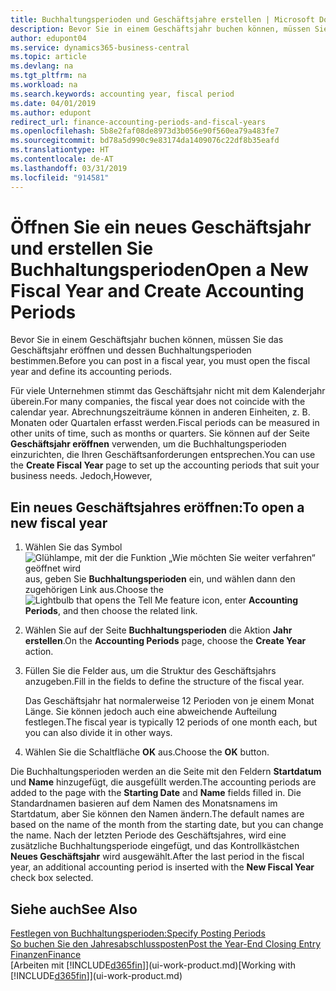 ```yaml
---
title: Buchhaltungsperioden und Geschäftsjahre erstellen | Microsoft Docs
description: Bevor Sie in einem Geschäftsjahr buchen können, müssen Sie das Geschäftsjahr eröffnen und dessen Buchhaltungsperioden bestimmen.
author: edupont04
ms.service: dynamics365-business-central
ms.topic: article
ms.devlang: na
ms.tgt_pltfrm: na
ms.workload: na
ms.search.keywords: accounting year, fiscal period
ms.date: 04/01/2019
ms.author: edupont
redirect_url: finance-accounting-periods-and-fiscal-years
ms.openlocfilehash: 5b8e2faf08de8973d3b056e90f560ea79a483fe7
ms.sourcegitcommit: bd78a5d990c9e83174da1409076c22df8b35eafd
ms.translationtype: HT
ms.contentlocale: de-AT
ms.lasthandoff: 03/31/2019
ms.locfileid: "914581"
---
```

# <a name="open-a-new-fiscal-year-and-create-accounting-periods"></a><span data-ttu-id="aef3b-103">Öffnen Sie ein neues Geschäftsjahr und erstellen Sie Buchhaltungsperioden</span><span class="sxs-lookup"><span data-stu-id="aef3b-103">Open a New Fiscal Year and Create Accounting Periods</span></span>
<span data-ttu-id="aef3b-104">Bevor Sie in einem Geschäftsjahr buchen können, müssen Sie das Geschäftsjahr eröffnen und dessen Buchhaltungsperioden bestimmen.</span><span class="sxs-lookup"><span data-stu-id="aef3b-104">Before you can post in a fiscal year, you must open the fiscal year and define its accounting periods.</span></span>  

<span data-ttu-id="aef3b-105">Für viele Unternehmen stimmt das Geschäftsjahr nicht mit dem Kalenderjahr überein.</span><span class="sxs-lookup"><span data-stu-id="aef3b-105">For many companies, the fiscal year does not coincide with the calendar year.</span></span> <span data-ttu-id="aef3b-106">Abrechnungszeiträume können in anderen Einheiten, z. B. Monaten oder Quartalen erfasst werden.</span><span class="sxs-lookup"><span data-stu-id="aef3b-106">Fiscal periods can be measured in other units of time, such as months or quarters.</span></span> <span data-ttu-id="aef3b-107">Sie können auf der Seite **Geschäftsjahr eröffnen** verwenden, um die Buchhaltungsperioden einzurichten, die Ihren Geschäftsanforderungen entsprechen.</span><span class="sxs-lookup"><span data-stu-id="aef3b-107">You can use the **Create Fiscal Year** page to set up the accounting periods that suit your business needs.</span></span> <span data-ttu-id="aef3b-108">Jedoch,</span><span class="sxs-lookup"><span data-stu-id="aef3b-108">However,</span></span>   

## <a name="to-open-a-new-fiscal-year"></a><span data-ttu-id="aef3b-109">Ein neues Geschäftsjahres eröffnen:</span><span class="sxs-lookup"><span data-stu-id="aef3b-109">To open a new fiscal year</span></span>
1. <span data-ttu-id="aef3b-110">Wählen Sie das Symbol ![Glühlampe, mit der die Funktion „Wie möchten Sie weiter verfahren“ geöffnet wird](media/ui-search/search_small.png "Wie möchten Sie weiter verfahren?") aus, geben Sie **Buchhaltungsperioden** ein, und wählen dann den zugehörigen Link aus.</span><span class="sxs-lookup"><span data-stu-id="aef3b-110">Choose the ![Lightbulb that opens the Tell Me feature](media/ui-search/search_small.png "Tell me what you want to do") icon, enter **Accounting Periods**, and then choose the related link.</span></span>
2. <span data-ttu-id="aef3b-111">Wählen Sie auf der Seite **Buchhaltungsperioden** die Aktion **Jahr erstellen**.</span><span class="sxs-lookup"><span data-stu-id="aef3b-111">On the **Accounting Periods** page, choose the **Create Year** action.</span></span>
3. <span data-ttu-id="aef3b-112">Füllen Sie die Felder aus, um die Struktur des Geschäftsjahrs anzugeben.</span><span class="sxs-lookup"><span data-stu-id="aef3b-112">Fill in the fields to define the structure of the fiscal year.</span></span>

    <span data-ttu-id="aef3b-113">Das Geschäftsjahr hat normalerweise 12 Perioden von je einem Monat Länge. Sie können jedoch auch eine abweichende Aufteilung festlegen.</span><span class="sxs-lookup"><span data-stu-id="aef3b-113">The fiscal year is typically 12 periods of one month each, but you can also divide it in other ways.</span></span>
4. <span data-ttu-id="aef3b-114">Wählen Sie die Schaltfläche **OK** aus.</span><span class="sxs-lookup"><span data-stu-id="aef3b-114">Choose the **OK** button.</span></span>

<span data-ttu-id="aef3b-115">Die Buchhaltungsperioden werden an die Seite mit den Feldern **Startdatum** und **Name** hinzugefügt, die ausgefüllt werden.</span><span class="sxs-lookup"><span data-stu-id="aef3b-115">The accounting periods are added to the page with the **Starting Date** and **Name** fields filled in.</span></span> <span data-ttu-id="aef3b-116">Die Standardnamen basieren auf dem Namen des Monatsnamens im Startdatum, aber Sie können den Namen ändern.</span><span class="sxs-lookup"><span data-stu-id="aef3b-116">The default names are based on the name of the month from the starting date, but you can change the name.</span></span> <span data-ttu-id="aef3b-117">Nach der letzten Periode des Geschäftsjahres, wird eine zusätzliche Buchhaltungsperiode eingefügt, und das Kontrollkästchen **Neues Geschäftsjahr** wird ausgewählt.</span><span class="sxs-lookup"><span data-stu-id="aef3b-117">After the last period in the fiscal year, an additional accounting period is inserted with the **New Fiscal Year** check box selected.</span></span>  


## <a name="see-also"></a><span data-ttu-id="aef3b-118">Siehe auch</span><span class="sxs-lookup"><span data-stu-id="aef3b-118">See Also</span></span>
[<span data-ttu-id="aef3b-119">Festlegen von Buchhaltungsperioden:</span><span class="sxs-lookup"><span data-stu-id="aef3b-119">Specify Posting Periods</span></span>](finance-how-specify-posting-periods.md)  
[<span data-ttu-id="aef3b-120">So buchen Sie den Jahresabschlussposten</span><span class="sxs-lookup"><span data-stu-id="aef3b-120">Post the Year-End Closing Entry</span></span>](year-how-post-year-end-close-entry.md)  
[<span data-ttu-id="aef3b-121">Finanzen</span><span class="sxs-lookup"><span data-stu-id="aef3b-121">Finance</span></span>](finance.md)  
<span data-ttu-id="aef3b-122">[Arbeiten mit [!INCLUDE[d365fin](includes/d365fin_md.md)]](ui-work-product.md)</span><span class="sxs-lookup"><span data-stu-id="aef3b-122">[Working with [!INCLUDE[d365fin](includes/d365fin_md.md)]](ui-work-product.md)</span></span>
